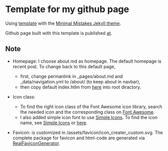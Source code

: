# Template for my github page

Using [template](https://github.com/mmistakes/mm-github-pages-starter/) with the [Minimal Mistakes Jekyll theme](https://github.com/mmistakes/minimal-mistakes).

Github page built with this template is published [at](https://thoanguye.github.io/).

## Note
* Homepage: I choose about.md as homepage. The default homepage is recent post. To change back to this default page, 
    * first, change permanlink in _pages/about.md and _data/navigation.yml to /about/ (to keep about in navbar),
    * then copy default index.htlm from [here](https://github.com/mmistakes/minimal-mistakes) into root diractory.

* Icon class: 
    * To find the right icon class of the Font Awesome icon library, search the needed icon and the corresponding class on [Font Awesome](https://fontawesome.com/). 
    * I also added simple icon font to use  [Simple Icons](https://simpleicons.org/). To find the icon name, see [Simple Icons](https://simpleicons.org/) or [here](https://cdn.jsdelivr.net/npm/simple-icons@v4/icons).

* Favicon: is customized in /assets/favicon/icon_creater_custom.svg. The complete package for favicon and html-code are generated via [RealFaviconGenerator](https://realfavicongenerator.net/).
